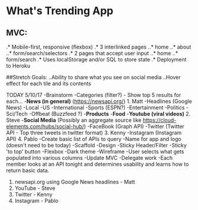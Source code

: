 # What's Trending App

## MVC:
.* Mobile-first, responsive (flexbox)
.* 3 interlinked pages
..* home
..* about
..* form/search/selectors
.* 2 pages that accept user input
..* home
..* form/search
.* Uses localStorage and/or SQL to store state
.* Deployment to Heroku

##Stretch Goals:
..Ability to share what you see on social media
..Hover effect for each tile and its contents
 
TODAY 5/10/17
  -Brainstorm
    -Categories (filter?) - Show top 5 results for each...
      -**News (in general)** (https://newsapi.org/)                    1. Matt
        -Headlines (Google News)
          -Local
          -US
          -International
         -Sports (ESPN?)
         -Entertainment 
         -Politics
         -Sci/Tech
         -Offbeat (Buzzfeed ?)
      -**Products**
      -**Food**
      -**Youtube (viral videos)**                                       2. Steve
      -**Social Media** (Possibly an aggregate source like https://cloud-elements.com/hubs/social-hub/)
        -FaceBook (Graph API)
        -Twitter (Twitter API - Top three tweets in twitter format)     3. Kenny
        -Instagram (Instagram API)                                      4. Pablo
  -Create basic list of APIs to query
  -Name for app and logo (doesn't need to be today)
  -Scaffold
  -Design
   -Sticky Header/Filter
   -Sticky 'to top'  button
   -Flexbox
   -Dark theme
  -Wireframe
    -User selects what gets populated into various columns
  -Update MVC
  -Delegate work
   -Each member looks at an API tonight and determines usability and learns how to return basic data.
   1. newsapi.org using Google News headlines - Matt
   2. YouTube - Steve
   3. Twitter - Kenny
   4. Instagram - Pablo
